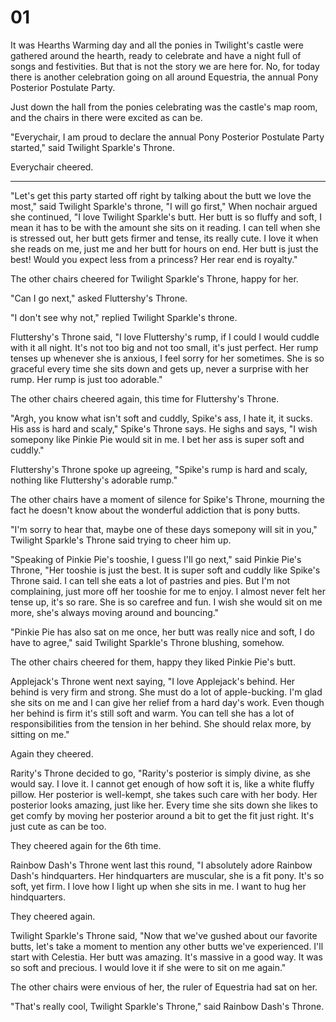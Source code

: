 # 01

It was Hearths Warming day and all the ponies in Twilight's castle were gathered around the hearth, ready to celebrate and have a night full of songs and festivities. But that is not the story we are here for. No, for today there is another celebration going on all around Equestria, the annual Pony Posterior Postulate Party.

Just down the hall from the ponies celebrating was the castle's map room, and the chairs in there were excited as can be.

"Everychair, I am proud to declare the annual Pony Posterior Postulate Party started," said Twilight Sparkle's Throne.

Everychair cheered.



***

"Let's get this party started off right by talking about the butt we love the most," said Twilight Sparkle's throne, "I will go first," When nochair argued she continued, "I love Twilight Sparkle's butt. Her butt is so fluffy and soft, I mean it has to be with the amount she sits on it reading. I can tell when she is stressed out, her butt gets firmer and tense, its really cute. I love it when she reads on me, just me and her butt for hours on end. Her butt is just the best! Would you expect less from a princess? Her rear end is royalty."

The other chairs cheered for Twilight Sparkle's Throne, happy for her.

"Can I go next," asked Fluttershy's Throne.

"I don't see why not," replied Twilight Sparkle's throne.

Fluttershy's Throne said, "I love Fluttershy's rump, if I could I would cuddle with it all night. It's not too big and not too small, it's just perfect. Her rump tenses up whenever she is anxious, I feel sorry for her sometimes. She is so graceful every time she sits down and gets up, never a surprise with her rump. Her rump is just too adorable."

The other chairs cheered again, this time for Fluttershy's Throne.

"Argh, you know what isn't soft and cuddly, Spike's ass, I hate it, it sucks. His ass is hard and scaly," Spike's Throne says. He sighs and says, "I wish somepony like Pinkie Pie would sit in me. I bet her ass is super soft and cuddly."

Fluttershy's Throne spoke up agreeing, "Spike's rump is hard and scaly, nothing like Fluttershy's adorable rump."

The other chairs have a moment of silence for Spike's Throne, mourning the fact he doesn't know about the wonderful addiction that is pony butts.

"I'm sorry to hear that, maybe one of these days somepony will sit in you," Twilight Sparkle's Throne said trying to cheer him up.

"Speaking of Pinkie Pie's tooshie, I guess I'll go next," said Pinkie Pie's Throne, "Her tooshie is just the best. It is super soft and cuddly like Spike's Throne said. I can tell she eats a lot of pastries and pies. But I'm not complaining, just more off her tooshie for me to enjoy. I almost never felt her tense up, it's so rare. She is so carefree and fun. I wish she would sit on me more, she's always moving around and bouncing."

"Pinkie Pie has also sat on me once, her butt was really nice and soft, I do have to agree," said Twilight Sparkle's Throne blushing, somehow.

The other chairs cheered for them, happy they liked Pinkie Pie's butt.

Applejack's Throne went next saying, "I love Applejack's behind. Her behind is very firm and strong. She must do a lot of apple-bucking. I'm glad she sits on me and I can give her relief from a hard day's work. Even though her behind is firm it's still soft and warm. You can tell she has a lot of responsibilities from the tension in her behind. She should relax more, by sitting on me."

Again they cheered.

Rarity's Throne decided to go, "Rarity's posterior is simply divine, as she would say. I love it. I cannot get enough of how soft it is, like a white fluffy pillow. Her posterior is well-kempt, she takes such care with her body. Her posterior looks amazing, just like her. Every time she sits down she likes to get comfy by moving her posterior around a bit to get the fit just right. It's just cute as can be too.

They cheered again for the 6th time.

Rainbow Dash's Throne went last this round, "I absolutely adore Rainbow Dash's hindquarters. Her hindquarters are muscular, she is a fit pony. It's so soft, yet firm. I love how I light up when she sits in me. I want to hug her hindquarters. 

They cheered again.

Twilight Sparkle's Throne said, "Now that we've gushed about our favorite butts, let's take a moment to mention any other butts we've experienced. I'll start with Celestia. Her butt was amazing. It's massive in a good way. It was so soft and precious. I would love it if she were to sit on me again."

The other chairs were envious of her, the ruler of Equestria had sat on her.

"That's really cool, Twilight Sparkle's Throne," said Rainbow Dash's Throne.

